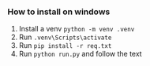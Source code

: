 ### How to install on windows

1. Install a venv ``python -m venv .venv``
2. Run  ``.venv\Scripts\activate``
3. Run ``pip install -r req.txt``
4. Run ``python run.py`` and follow the text

